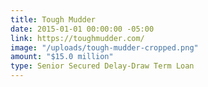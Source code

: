 ```yaml
---
title: Tough Mudder
date: 2015-01-01 00:00:00 -05:00
link: https://toughmudder.com/
image: "/uploads/tough-mudder-cropped.png"
amount: "$15.0 million"
type: Senior Secured Delay-Draw Term Loan
---
```


